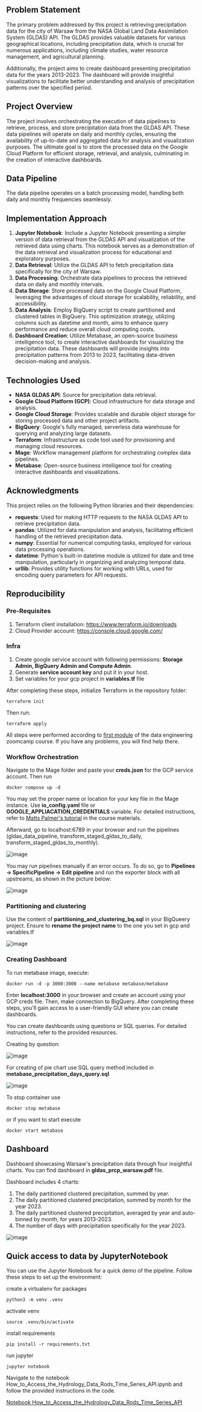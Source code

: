 ## Problem Statement
The primary problem addressed by this project is retrieving precipitation data for the city of Warsaw from the NASA Global Land Data Assimilation System (GLDAS) API. The GLDAS provides valuable datasets for various geographical locations, including precipitation data, which is crucial for numerous applications, including climate studies, water resource management, and agricultural planning.

Additionally, the project aims to create dashboard presenting precipitation data for the years 2013-2023. The dashboard will provide insightful visualizations to facilitate better understanding and analysis of precipitation patterns over the specified period.

## Project Overview
The project involves orchestrating the execution of data pipelines to retrieve, process, and store precipitation data from the GLDAS API. These data pipelines will operate on daily and monthly cycles, ensuring the availability of up-to-date and aggregated data for analysis and visualization purposes. The ultimate goal is to store the processed data on the Google Cloud Platform for efficient storage, retrieval, and analysis, culminating in the creation of interactive dashboards.

## Data Pipeline
The data pipeline operates on a batch processing model, handling both daily and monthly frequencies seamlessly.

## Implementation Approach
1. **Jupyter Notebook**: Include a Jupyter Notebook presenting a simpler version of data retrieval from the GLDAS API and visualization of the retrieved data using charts. This notebook serves as a demonstration of the data retrieval and visualization process for educational and exploratory purposes.
2. **Data Retrieval**: Utilize the GLDAS API to fetch precipitation data specifically for the city of Warsaw.
3. **Data Processing**: Orchestrate data pipelines to process the retrieved data on daily and monthly intervals.
4. **Data Storage**: Store processed data on the Google Cloud Platform, leveraging the advantages of cloud storage for scalability, reliability, and accessibility.
5. **Data Analysis**: Employ BigQuery script to create partitioned and clustered tables in BigQuery. This optimization strategy, utilizing columns such as datetime and month, aims to enhance query performance and reduce overall cloud computing costs.
6. **Dashboard Creation**: Utilize Metabase, an open-source business intelligence tool, to create interactive dashboards for visualizing the precipitation data. These dashboards will provide insights into precipitation patterns from 2013 to 2023, facilitating data-driven decision-making and analysis.

## Technologies Used
- **NASA GLDAS API**: Source for precipitation data retrieval.
- **Google Cloud Platform (GCP)**: Cloud infrastructure for data storage and analysis.
- **Google Cloud Storage**: Provides scalable and durable object storage for storing processed data and other project artifacts.
- **BigQuery**: Google's fully managed, serverless data warehouse for querying and analyzing large datasets.
- **Terraform**: Infrastructure as code tool used for provisioning and managing cloud resources.
- **Mage**: Workflow management platform for orchestrating complex data pipelines.
- **Metabase**: Open-source business intelligence tool for creating interactive dashboards and visualizations.

## Acknowledgments

This project relies on the following Python libraries and their dependencies:

- **requests**: Used for making HTTP requests to the NASA GLDAS API to retrieve precipitation data.
- **pandas**: Utilized for data manipulation and analysis, facilitating efficient handling of the retrieved precipitation data.
- **numpy**: Essential for numerical computing tasks, employed for various data processing operations.
- **datetime**: Python's built-in datetime module is utilized for date and time manipulation, particularly in organizing and analyzing temporal data.
- **urllib**: Provides utility functions for working with URLs, used for encoding query parameters for API requests.

## Reproducibility

### Pre-Requisites
1. Terraform client installation: https://www.terraform.io/downloads
2. Cloud Provider account: https://console.cloud.google.com/

### Infra
1. Create google service account with following permissions: **Storage Admin, BigQuery Admin and Compute Admin**.
2. Generate **service account key** and put it in your host.
3. Set variables for your gcp project in **variables.tf** file

After completing these steps, initialize Terraform in the repository folder:
```
terraform init
```

Then run:
```
terraform apply
```

All steps were performed according to [first module](https://github.com/DataTalksClub/data-engineering-zoomcamp/tree/main/01-docker-terraform/1_terraform_gcp) of the data engineering zoomcamp course. If you have any problems, you will find help there.
 
 ### Workflow Orchestration

Navigate to the Mage folder and paste your **creds.json** for the GCP service account. Then run
```
docker compose up -d
```
You may set the proper name or location for your key file in the Mage instance.
Use **io_config.yaml** file or **GOOGLE_APPLIACATION_CREDENTIALS** variable. 
For detailed instructions, refer to [Matts Palmer's tutorial](https://github.com/DataTalksClub/data-engineering-zoomcamp/tree/main/02-workflow-orchestration) in the course materials.
 
Afterward, go to localhost:6789 in your browser and run the pipelines (gldas_data_pipeline, transform_staged_gldas_to_daily, transform_staged_gldas_to_monthly).

![image](https://github.com/d4mp3/GLDAS-Data-Pipeline/assets/61472346/2057d057-c725-405d-9682-1ce477ae2586)

You may run pipelines manually if an error occurs. To do so, go to **Pipelines -> SpecificPipeline -> Edit pipeline** and run the exporter block with all upstreams, as shown in the picture below:

![image](https://github.com/d4mp3/GLDAS-Data-Pipeline/assets/61472346/38b4a0bd-006b-4b9c-ad8a-35d53a475930)

 ### Partitioning and clustering
Use the content of **partitioning_and_clustering_bq.sql** in your BigQueery project.
Ensure to **rename the project name** to the one you set in gcp and variables.tf

![image](https://github.com/d4mp3/GLDAS-Data-Pipeline/assets/61472346/b56c3832-8092-4a79-9fec-1da97f253cf7)


### Creating Dashboard
To run metabase image, execute: 
```
docker run -d -p 3000:3000 --name metabase metabase/metabase
```

Enter **localhost:3000** in your browser and create an account using your GCP creds file. Then, make connection to BigQuery.
After completing these steps, you'll gain access to a user-friendly GUI where you can create dashboards.

You can create dashboards using questions or SQL queries. For detailed instructions, refer to the provided resources.

Creating by question:

![image](https://github.com/d4mp3/GLDAS-Data-Pipeline/assets/61472346/bdf3dc18-59ea-44fd-b341-c730f36b3f55)

For creating of pie chart use SQL query method included in **metabase_precipitation_days_query.sql**

![image](https://github.com/d4mp3/GLDAS-Data-Pipeline/assets/61472346/5559c9bb-8df5-4cba-acd0-c89dc7875875)

To stop container use
```
docker stop metabase
```
or if you want to start execute
```
docker start metabase
```

## Dashboard
Dashboard showcasing Warsaw's precipitation data through four insightful charts.
You can find dashboard in **gldas_prcp_warsaw.pdf** file. 

Dashboard includes 4 charts:
1. The daily partitioned clustered precipitation, summed by year.
2. The daily partitioned clustered precipitation, summed by month for the year 2023.
3. The daily partitioned clustered precipitation, averaged by year and auto-binned by month, for years 2013-2023.
4. The number of days with precipitation specifically for the year 2023.

![image](https://github.com/d4mp3/GLDAS-Data-Pipeline/assets/61472346/ce1ab3ad-05e1-4705-bb73-17317c4ef904)


## Quick access to data by JupyterNotebook

You can use the Jupyter Notebook for a quick demo of the pipeline. Follow these steps to set up the environment:

create a virtualenv for packages
```
python3 -m venv .venv
```

activate venv
```
source .venv/bin/activate
```

install requirements
```
pip install -r requirements.txt
```

run jupyter
```
jupyter notebook
```

Navigate to the notebook How_to_Access_the_Hydrology_Data_Rods_Time_Series_API.ipynb and follow the provided instructions in the code.

[Notebook How_to_Access_the_Hydrology_Data_Rods_Time_Series_API](https://github.com/d4mp3/GLDAS-Data-Pipeline/blob/main/How_to_Access_the_Hydrology_Data_Rods_Time_Series_API.ipynb)





